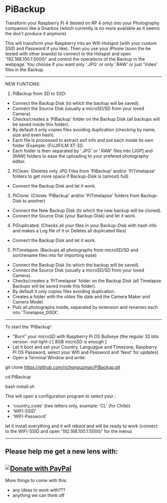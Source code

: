 # PiBackup

Transform your Raspberry Pi 4 (tested on RP 4 only) into your Photography companion like a Gnarbox (which currently is no more available as it seems the don't produce it anymore)

This will transform your Raspberry into an Wifi-Hotspot (with your custom SSID and Password if you like). Then you use your iPhone (soon the be tested with other brands) to connect to the Hotspot and open '192.168.100.1:5000/' and control the operations of the Backup in the webpage. You choose if you want only '.JPG' or only '.RAW' or just 'Video' files in the Backup.

-------------------------
NEW FUNTIONS:
1) PiBackup from SD to SSD:
- Connect the Backup Disk (to which the backup will be saved).
- Connect the Source Disk (usually a microSD/SD from your loved Camera).
- Checks/creates a 'PiBackup' folder on the Backup Disk (all backups will be saved inside this folder).
- By default it only copies files avoiding duplication (checking by name, size and even hash).
- Each file is processed to extract exif info and put each inside its own folder (Example: [FUJIFILM XT-3]).
- Each folder is then separated by '.JPG' or '.RAW' files into [JGP] and [RAW] folders to ease the uploading to your prefered photography editor.

2) PiClean: (Deletes only JPG Files from 'PiBackup' and/or 'PiTimelapse' folders to get more space if Backup-Disk is (almost) full)
- Connect the Backup Disk and let it work.

3) PiClone: (Clones 'PiBackup' and/or 'PiTimelapse' folders from Backup-Disk to another)
- Connect the New Backup Disk (to which the new backup will be cloned).
- Connect the Source Disk (your Backup-Disk) and let it work.

4) PiDuplicated: (Checks all your files in your Backup-Disk with hash info and makes a Log file of it or Deletes all duplicated files)
- Connect the Backup Disk and let it work.

5) PiTimelapse: (Backups all photographs from microSD/SD and sort/rename files into  for importing ease)
- Connect the Backup Disk (to which the backup will be saved).
- Connect the Source Disk (usually a microSD/SD from your loved Camera).
- Checks/creates a 'PiTimelapse' folder on the Backup Disk (all Timelapse Backups will be saved inside this folder).
- By default it only copies files avoiding duplication.
- Creates a folder with the oldes file date and the Camera Maker and Camera Model.
- Puts all photographs inside, separated by extension and renames each into 'Timelapse_000X'.

-------------------------

To start the 'PiBackup':
- "Burn" your microSD with Raspberry Pi OS Bullseye (the regular 32 bits version -not light-) [ 8GB microSD is enough ]
- Let it boot and set your Country, Languague and Timezone, Raspberry Pi OS Password, select your Wifi and Password and 'Next' for updates)
- Open a Terminal Window and write:
 
git clone https://github.com/richonguzman/PiBackup.git

cd PiBackup

bash install.sh


This will open a configuration program to select your :
- 'country_code' (two letters only, example: 'CL' (for Chile))
- 'WIFI-SSID'
- 'WIFI-Password'

let it install everything and it will reboot and will be ready to work (connect to the WIFI-SSID and open '192.168.100.1:5000/' for the menu)

-------------------------

Please help me get a new lens with:
--

[![Donate with PayPal](https://raw.githubusercontent.com/stefan-niedermann/paypal-donate-button/master/paypal-donate-button.png)](https://www.paypal.com/cgi-bin/webscr?cmd=_s-xclick&hosted_button_id=GT9Z466ZSEFRN)
-------------------------

More things to come with this:
- any ideas to work with???
- anything we can think off
